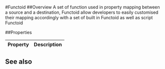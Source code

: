 #Functoid
##Overview
A set of function used in property mapping between a source and a destination, Functoid allow developers to easily customised their mapping accordingly with a set of built in Functoid as well as script Functoid


##Properties
<table class="table table-condensed table-bordered">
    <thead>
<tr>
<th>Property</th>
<th>Description</th>
</tr>
</thead>
<tbody>
</tbody></table>



## See also
